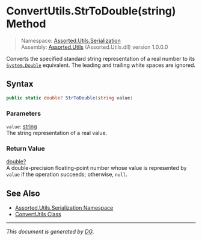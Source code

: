 ﻿# ConvertUtils.StrToDouble(string) Method

> Namespace: [Assorted.Utils.Serialization](index.md#assortedutilsserialization-namespace)\
> Assembly: [Assorted.Utils](index.md) (Assorted.Utils.dll) version 1.0.0.0

Converts the specified standard string representation of a real number to its [`System.Double`](https://docs.microsoft.com/en-us/dotnet/api/system.double) equivalent. The leading and trailing white spaces are ignored.

## Syntax

```csharp
public static double? StrToDouble(string value)
```

### Parameters

`value`: [string](https://docs.microsoft.com/en-us/dotnet/api/system.string)\
The string representation of a real value.

### Return Value

[double?](https://docs.microsoft.com/en-us/dotnet/api/system.nullable-1)\
A double-precision floating-point number whose value is represented by `value` if the operation succeeds; otherwise, `null`.

## See Also

- [Assorted.Utils.Serialization Namespace](index.md#assortedutilsserialization-namespace)
- [ConvertUtils Class](Assorted.Utils.Serialization.ConvertUtils.md)

---

_This document is generated by [DG](https://github.com/Khojasteh/dg)._

